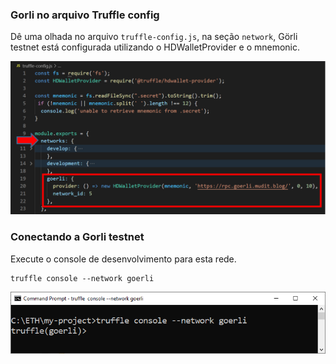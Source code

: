 ### Gorli no arquivo Truffle config

Dê uma olhada no arquivo `truffle-config.js`, 
na seção `network`, 
Görli testnet está configurada utilizando o HDWalletProvider e o mnemonic.

![truffle-config HDWalletProvider mnemonic](../../images/truffle/image-08.png)

### Conectando a Gorli testnet

Execute o console de desenvolvimento para esta rede.

```shell
truffle console --network goerli
```

![truffle console network goerli](../../images/truffle/image-09.png)
